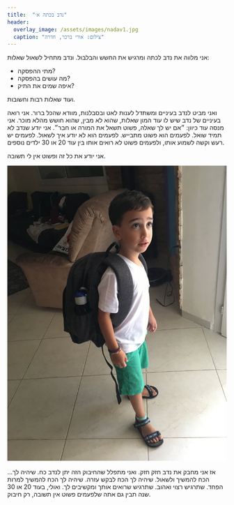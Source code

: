 ```yaml
---
title:  "נדב בכתה א׳"
header:
  overlay_image: /assets/images/nadav1.jpg
  caption: "צילום: אורי ברכר, חדרה"
---
```

<!--more-->
אני מלווה את נדב לכתה ומרגיש את החשש והבלבול. ונדב מתחיל לשאול שאלות:
- מתי ההפסקה?
- מה עושים בהפסקה?
- איפה שמים את התיק?

ועוד שאלות רבות וחשובות.

ואני מביט לנדב בעיניים ומשתדל לענות לאט ובסבלנות, מוודא שהכל ברור.
אני רואה בעיניים של נדב שיש לו עוד המון שאלות, שהוא לא מבין, שהוא חושש מהלא מוכר.
אני מנסה עוד כיוון: ״אם יש לך שאלה, פשוט תשאל את המורה או חבר״.
אני יודע שנדב לא תמיד שואל. לפעמים הוא פשוט מתבייש. לפעמים הוא לא יודע איך לשאול.
לפעמים יש רעש וקשה לשמוע אותו, ולפעמים פשוט לא רואים אותו בין עוד 20 או 30 ילדים נוספים.

אני יודע את כל זה ופשוט אין לי תשובה.

![נדב](/assets/images/nadav2.jpg)

…אז אני מחבק את נדב חזק חזק. ואני מתפלל שהחיבוק הזה יתן לנדב כח. שיהיה לך הכח להמשיך ולשאול.
שיהיה לך הכח לבקש עזרה. שיהיה לך הכח להמשיך למרות הפחד. שתרגיש רצוי ואהוב.
שתרגיש שרואים אותך ומקשיבים לך.
ואולי, בעוד 20 או 30 שנה תבין גם אתה שלפעמים פשוט אין  תשובה, רק חיבוק.
